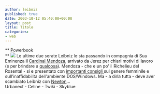 ```yaml
---
author: leibniz
published: true
date: 2003-10-12 05:40:00+00:00
layout: post
title: Titolo
categories:
- web
---
```


 

   ** Powerbook   
** ![](http://www.urbanext.uiuc.edu/hort/imagesnew/icon-apple.gif) Le ultime due serate Leibniz le sta passando in compagnia di Sua Eminenza il  [ Cardinal Mendoza](http://www.karstadt.de/webapp/commerce/servlet/ProductDisplay?merchant_rn=2745&prrfnbr=532911&cache=42_default), arrivato da Jerez per chiari motivi di lavoro (e per brindare a  [ qualcosa](http://celine.ilcannocchiale.it/?id_blogdoc=51903)). Mendoza - che e un po' il Richelieu del Rosental - si e presentato con  [ importanti consigli ](http://twiki.org/cgi-bin/view/Sandbox/DonneInformatica)sul genere femminile e sull'inaffidabilita dell'ambiente DOS/Windows. Ma - a dirla tutta - deve aver scambiato Leibniz con  [ Newton](http://www.skyblue.co.kr/English/Newton/hisNew.jpg)...   
  Urbanext - Celine - Twiki - Skyblue
